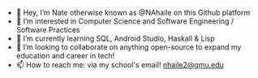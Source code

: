 - 👋 Hey, I’m Nate otherwise known as @NAhaile on this Github platform
- 👀 I’m interested in Computer Science and Software Engineering / Software Practices
- 🌱 I’m currently learning SQL, Android Studio, Haskall & Lisp
- 🤔 I’m looking to collaborate on anything open-source to expand my education and career in tech!
- 📫 How to reach me: via my school's email! nhaile2@gmu.edu

<!---
NAhaile/NAhaile is a ✨ special ✨ repository because its `README.md` (this file) appears on your GitHub profile.
You can click the Preview link to take a look at your changes.
--->
